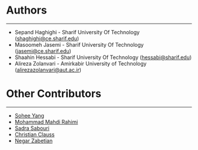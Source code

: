# Authors #

----------
- Sepand Haghighi - Sharif University Of Technology ([shaghighi@ce.sharif.edu](mailto:shaghighi@ce.sharif.edu))
- Masoomeh Jasemi - Sharif University Of Technology ([jasemi@ce.sharif.edu](mailto:jasemi@ce.sharif.edu))
- Shaahin Hessabi - Sharif University Of Technology ([hessabi@sharif.edu](mailto:hessabi@sharif.edu))
- Alireza Zolanvari  - Amirkabir University of Technology ([alirezazolanvari@aut.ac.ir](mailto:alirezazolanvari@aut.ac.ir))


# Other Contributors #
----------
- [Sohee Yang](https://github.com/soheeyang)
- [Mohammad Mahdi Rahimi](https://github.com/mahi97)
- [Sadra Sabouri](https://github.com/sadrasabouri)
- [Christian Clauss](https://github.com/cclauss)
- [Negar Zabetian](https://github.com/negarzabetian)
